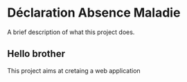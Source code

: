 # Déclaration Absence Maladie

A brief description of what this project does.

## Hello brother

This project aims at cretaing a web application